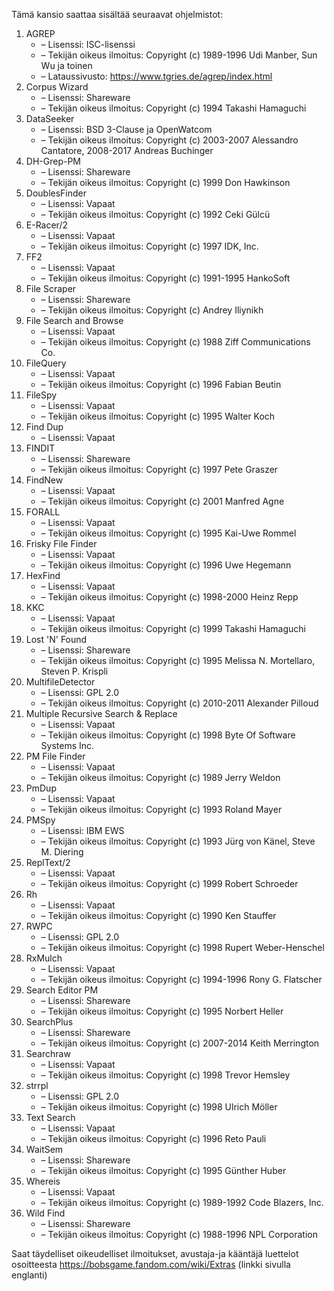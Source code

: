 Tämä kansio saattaa sisältää seuraavat ohjelmistot:

1. AGREP
   - – Lisenssi: ISC-lisenssi
   - – Tekijän oikeus ilmoitus: Copyright (c) 1989-1996 Udi Manber, Sun Wu ja toinen
   - – Lataussivusto: https://www.tgries.de/agrep/index.html
2. Corpus Wizard
   - – Lisenssi: Shareware
   - – Tekijän oikeus ilmoitus: Copyright (c) 1994 Takashi Hamaguchi
3. DataSeeker
   - – Lisenssi: BSD 3-Clause ja OpenWatcom
   - – Tekijän oikeus ilmoitus: Copyright (c) 2003-2007 Alessandro Cantatore, 2008-2017 Andreas Buchinger
4. DH-Grep-PM
   - – Lisenssi: Shareware
   - – Tekijän oikeus ilmoitus: Copyright (c) 1999 Don Hawkinson
5. DoublesFinder
   - – Lisenssi: Vapaat
   - – Tekijän oikeus ilmoitus: Copyright (c) 1992 Ceki Gülcü
6. E-Racer/2
   - – Lisenssi: Vapaat
   - – Tekijän oikeus ilmoitus: Copyright (c) 1997 IDK, Inc.
7. FF2
   - – Lisenssi: Vapaat
   - – Tekijän oikeus ilmoitus: Copyright (c) 1991-1995 HankoSoft
8. File Scraper
   - – Lisenssi: Shareware
   - – Tekijän oikeus ilmoitus: Copyright (c) Andrey Iliynikh
9. File Search and Browse
   - – Lisenssi: Vapaat
   - – Tekijän oikeus ilmoitus: Copyright (c) 1988 Ziff Communications Co.
10. FileQuery
    - – Lisenssi: Vapaat
    - – Tekijän oikeus ilmoitus: Copyright (c) 1996 Fabian Beutin
11. FileSpy
    - – Lisenssi: Vapaat
    - – Tekijän oikeus ilmoitus: Copyright (c) 1995 Walter Koch
12. Find Dup
    - – Lisenssi: Vapaat
13. FINDIT
    - – Lisenssi: Shareware
    - – Tekijän oikeus ilmoitus: Copyright (c) 1997 Pete Graszer
14. FindNew
    - – Lisenssi: Vapaat
    - – Tekijän oikeus ilmoitus: Copyright (c) 2001 Manfred Agne
15. FORALL
    - – Lisenssi: Vapaat
    - – Tekijän oikeus ilmoitus: Copyright (c) 1995 Kai-Uwe Rommel
16. Frisky File Finder
    - – Lisenssi: Vapaat
    - – Tekijän oikeus ilmoitus: Copyright (c) 1996 Uwe Hegemann
17. HexFind
    - – Lisenssi: Vapaat
    - – Tekijän oikeus ilmoitus: Copyright (c) 1998-2000 Heinz Repp
18. KKC
    - – Lisenssi: Vapaat
    - – Tekijän oikeus ilmoitus: Copyright (c) 1999 Takashi Hamaguchi
19. Lost 'N' Found
    - – Lisenssi: Shareware
    - – Tekijän oikeus ilmoitus: Copyright (c) 1995 Melissa N. Mortellaro, Steven P. Krispli
20. MultifileDetector
    - – Lisenssi: GPL 2.0
    - – Tekijän oikeus ilmoitus: Copyright (c) 2010-2011 Alexander Pilloud
21. Multiple Recursive Search & Replace
    - – Lisenssi: Vapaat
    - – Tekijän oikeus ilmoitus: Copyright (c) 1998 Byte Of Software Systems Inc.
22. PM File Finder
    - – Lisenssi: Vapaat
    - – Tekijän oikeus ilmoitus: Copyright (c) 1989 Jerry Weldon
23. PmDup
    - – Lisenssi: Vapaat
    - – Tekijän oikeus ilmoitus: Copyright (c) 1993 Roland Mayer
24. PMSpy
    - – Lisenssi: IBM EWS
    - – Tekijän oikeus ilmoitus: Copyright (c) 1993 Jürg von Känel, Steve M. Diering
25. ReplText/2
    - – Lisenssi: Vapaat
    - – Tekijän oikeus ilmoitus: Copyright (c) 1999 Robert Schroeder
26. Rh
    - – Lisenssi: Vapaat
    - – Tekijän oikeus ilmoitus: Copyright (c) 1990 Ken Stauffer
27. RWPC
    - – Lisenssi: GPL 2.0
    - – Tekijän oikeus ilmoitus: Copyright (c) 1998 Rupert Weber-Henschel
28. RxMulch
    - – Lisenssi: Vapaat
    - – Tekijän oikeus ilmoitus: Copyright (c) 1994-1996 Rony G. Flatscher
29. Search Editor PM
    - – Lisenssi: Shareware
    - – Tekijän oikeus ilmoitus: Copyright (c) 1995 Norbert Heller
30. SearchPlus
    - – Lisenssi: Shareware
    - – Tekijän oikeus ilmoitus: Copyright (c) 2007-2014 Keith Merrington
31. Searchraw
    - – Lisenssi: Vapaat
    - – Tekijän oikeus ilmoitus: Copyright (c) 1998 Trevor Hemsley
32. strrpl
    - – Lisenssi: GPL 2.0
    - – Tekijän oikeus ilmoitus: Copyright (c) 1998 Ulrich Möller
33. Text Search
    - – Lisenssi: Vapaat
    - – Tekijän oikeus ilmoitus: Copyright (c) 1996 Reto Pauli
34. WaitSem
    - – Lisenssi: Shareware
    - – Tekijän oikeus ilmoitus: Copyright (c) 1995 Günther Huber
35. Whereis
    - – Lisenssi: Vapaat
    - – Tekijän oikeus ilmoitus: Copyright (c) 1989-1992 Code Blazers, Inc.
36. Wild Find
    - – Lisenssi: Shareware
    - – Tekijän oikeus ilmoitus: Copyright (c) 1988-1996 NPL Corporation

Saat täydelliset oikeudelliset ilmoitukset, avustaja-ja kääntäjä luettelot osoitteesta https://bobsgame.fandom.com/wiki/Extras (linkki sivulla englanti)
